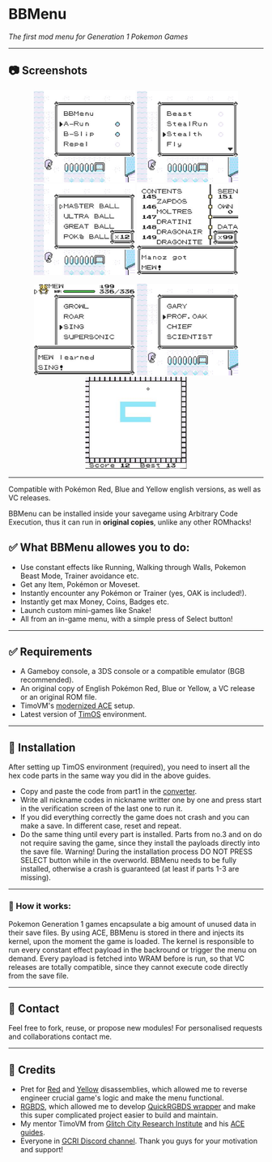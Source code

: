 # BBMenu
*The first mod menu for Generation 1 Pokemon Games*

---

## 📷 Screenshots
<p align="center">
  <img src="Shots/bbmenu1.jpg" width="200"/>
    <img src="Shots/bbmenu2.jpg" width="200"/>
  <img src="Shots/bbmenu3.jpg" width="200"/>
  <img src="Shots/bbmenu4.jpg" width="200"/>
</p>
<p align="center">
  <img src="Shots/bbmenu5.jpg" width="200"/>
    <img src="Shots/bbmenu6.jpg" width="200"/>
  <img src="Shots/bbmenu7.jpg" width="200"/>
</p>

---

Compatible with Pokémon Red, Blue and Yellow english versions, as well as VC releases. 

BBMenu can be installed inside your savegame using Arbitrary Code Execution, thus it can run in **original copies**, unlike any other ROMhacks!

## ✅ What BBMenu allowes you to do:
- Use constant effects like Running, Walking through Walls, Pokemon Beast Mode, Trainer avoidance etc.
- Get any Item, Pokémon or Moveset. 
- Instantly encounter any Pokémon or Trainer (yes, OAK is included!).
- Instantly get max Money, Coins, Badges etc.
- Launch custom mini-games like Snake!
- All from an in-game menu, with a simple press of Select button!

---

## ✅ Requirements
- A Gameboy console, a 3DS console or a compatible emulator (BGB recommended).
- An original copy of English Pokémon Red, Blue or Yellow, a VC release or an original ROM file.
- TimoVM's [modernized ACE](https://glitchcity.wiki/wiki/Guides:TimoVM%27s_gen_1_ACE_setups) setup.
- Latest version of [TimOS](https://glitchcity.wiki/wiki/Guides:Nickname_Writer_Codes) environment.

---

## 🔗 Installation

After setting up TimOS environment (required), you need to insert all the hex code parts in the same way you did in the above guides.
- Copy and paste the code from part1 in the [converter](https://timovm.github.io/NicknameConverter/).
- Write all nickname codes in nickname writter one by one and press start in the verification screen of the last one to run it.
- If you did everything correctly the game does not crash and you can make a save. In different case, reset and repeat.
- Do the same thing until every part is installed. Parts from no.3 and on do not require saving the game, since they install the payloads directly into the save file.
Warning! During the installation process DO NOT PRESS SELECT button while in the overworld. BBMenu needs to be fully installed, otherwise a crash is guaranteed (at least if parts 1-3 are missing).
---

### 🔧 How it works:
Pokemon Generation 1 games encapsulate a big amount of unused data in their save files. By using ACE, BBMenu is stored in there and injects its kernel, upon the moment the game is loaded. The kernel is responsible to run every constant effect payload in the backround or trigger the menu on demand.
Every payload is fetched into WRAM before is run, so that VC releases are totally compatible, since they cannot execute code directly from the save file.  

---

## 💬 Contact

Feel free to fork, reuse, or propose new modules!
For personalised requests and collaborations contact me.

---

## 🧠 Credits

- Pret for [Red](https://github.com/pret/pokered) and [Yellow](https://github.com/pret/pokeyellow) disassemblies, which allowed me to reverse engineer crucial game's logic and make the menu functional.
- [RGBDS](https://rgbds.gbdev.io/), which allowed me to develop [QuickRGBDS wrapper](https://github.com/M4n0zz/QuickRGBDS) and make this super complicated project easier to build and maintain.
- My mentor TimoVM from [Glitch City Research Institute](https://glitchcity.wiki/wiki/Main_Page) and his [ACE guides](https://glitchcity.wiki/wiki/Guides:TimoVM%27s_gen_1_ACE_setups).
- Everyone in [GCRI Discord channel](https://discord.gg/EA7jxJ6). Thank you guys for your motivation and support!

